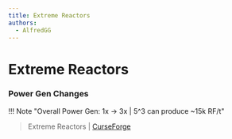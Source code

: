 ```yaml
---
title: Extreme Reactors
authors:
  - AlfredGG
---  
```


# Extreme Reactors

### Power Gen Changes

!!! Note "Overall Power Gen: 1x -> 3x | 5^3 can produce ~15k RF/t"

> Extreme Reactors | [CurseForge](https://legacy.curseforge.com/minecraft/mc-mods/extreme-reactors)